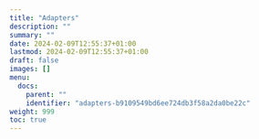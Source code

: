 ```yaml
---
title: "Adapters"
description: ""
summary: ""
date: 2024-02-09T12:55:37+01:00
lastmod: 2024-02-09T12:55:37+01:00
draft: false
images: []
menu:
  docs:
    parent: ""
    identifier: "adapters-b9109549bd6ee724db3f58a2da0be22c"
weight: 999
toc: true
---
```

